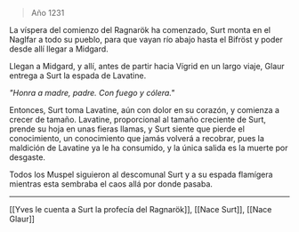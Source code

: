 > Año 1231

La víspera del comienzo del Ragnarök ha comenzado, Surt monta en el Naglfar a todo su pueblo, para que vayan río abajo hasta el Bifröst y poder desde allí llegar a Midgard.

Llegan a Midgard, y allí, antes de partir hacia Vígrid en un largo viaje, Glaur entrega a Surt la espada de Lavatine.

*"Honra a madre, padre. Con fuego y cólera."*

Entonces, Surt toma Lavatine, aún con dolor en su corazón, y comienza a crecer de tamaño. Lavatine, proporcional al tamaño creciente de Surt, prende su hoja en unas fieras llamas, y Surt siente que pierde el conocimiento, un conocimiento que jamás volverá a recobrar, pues la maldición de Lavatine ya le ha consumido, y la única salida es la muerte por desgaste.

Todos los Muspel siguieron al descomunal Surt y a su espada flamígera mientras esta sembraba el caos allá por donde pasaba.

---

[[Yves le cuenta a Surt la profecía del Ragnarök]], [[Nace Surt]], [[Nace Glaur]]